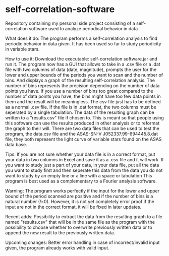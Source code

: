 # self-correlation-software
Repository containing my personal side project consisting of a self-correlation software used to analyze periodical behavior in data

What does it do:
  The program performs a self-correlation analysis to find periodic behavior in data given. It has been used so far to study periodicity in     variable stars.
  
How to use it:
  Download the executable: self-correlation software.jar and run it.
  The program now has a GUI that allows to take in a .csv file or a .dat file with two columns of data (date, magnitude), prompts the user     for the lower and upper bounds of the periods you want to scan and the number of bins. And displays a graph of the resulting 
    self-correlation analysis.
  The number of bins represents the precision depending on the number of data points you have. If you use a number of bins too great          compared to the number of data points you have, the bins might have too few data points in them and the result will be meaningless.
    The csv file just has to be defined as a normal .csv file. If the file is in .dat format, the two columns must be seperated by a single     tabulation.
  The data of the resulting graph can be written to a "results.csv" file if chosen to. This is meant so that people using this software     can use the results produced in other analysis or to reformat the graph to their will.
  There are two data files that can be used to test the program, the data.csv file and the ASAS-SN-V J052337.99-694445.8.dat file, they
  both represent the light curve of variable stars found on the ASAS data base.
  
Tips:
  If you are not sure whether your data file is in a correct format, put your data in two columns in Excel and save it as a .csv file and       it will work.
  If you want to study just a part of your data, in your data file, put all the data you want to study first and then seperate this data      from the data you do not want to study by an empty line or a line with a space or tabulation
   This program is best used as a complementary to a Fourier analysis software.

Warning:
  The program works perfectly if the input for the lower and upper bound of the period scanned are positive and if the number of bins is a    natural number (!=0). However, it is not yet completely error proof if the input are not in the correct format, it will be fixed in        later updates.
  
Recent adds:
  Possibility to extract the data from the resulting graph to a file named "results.csv" that will be in the same file as the program with    the possibility to choose whether to overwrite previously written data or to append the new result to the previously written data.

Upcoming changes:
  Better error handling in case of incorrect/invalid input given, the program already works with valid input.

